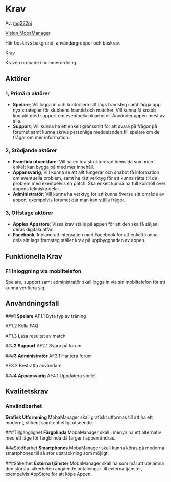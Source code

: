 # Krav
Av: [mg222pi](https://github.com/MarkusGirdland)

[Vision MobaManager](https://github.com/MarkusGirdland/Uppgift-234/blob/master/Vision.md)

Här beskrivs bakgrund, användargrupper och baskrav.

[Krav](www.kommersnart.se)

Kraven ordnade i nummerordning.

## Aktörer

### 1, Primära aktörer
- **Spelare**; Vill logga in och kontrollera sitt lags framsteg samt lägga upp nya strategier för klubbens framtid och matcher. Vill kunna få snabb kontakt med support om eventuella oklarheter. Använder appen mest av alla.
- **Support**; Vill kunna ha ett enkelt gränssnitt för att svara på frågor på forumet samt kunna skriva personliga meddelanden till spelare om de frågar om mer information.


### 2, Stödjande aktörer
- **Framtida utvecklare**; Vill ha en bra strukturerad hemsida som man enkelt kan bygga på med mer innehåll.
- **Appansvarig**; Vill kunna se att allt fungerar och snabbt få information om eventuella problem, samt ha rätt verktyg för att kunna rätta till de problem med exempelvis en patch. Ska enkelt kunna ha full kontroll över appens tekniska delar.
- **Administratör**; Vill kunna ha verktyg för att kunna överse sitt område av appen, exempelvis forumet där man kan ställa frågor.

### 3, Offstage aktörer
- **Apples Appstore**; Vissa krav ställs på appen för att den ska få säljas i deras digitala affär.
- **Facebook**; Inplanerad integration med Facebook för att enkelt kunna dela sitt lags framsteg ställer krav på uppbyggnaden av appen.

## Funktionella Krav
### F1 Inloggning via mobiltelefon
Spelare, support samt administratör skall logga in via sin mobiltelefon för att kunna verifiera sig.

## Användningsfall
###**1 Spelare**
AF1.1 Byta typ av träning

AF1.2 Kolla FAQ

AF1.3 Läsa resultat av match

###**2 Support**
AF2.1 Svara på forum 

###**3 Administratör**
AF3.1 Hantera forum

AF3.2 Bestraffa användare

###**4 Appansvarig**
AF4.1 Uppdatera spelet

## Kvalitetskrav
### Användbarhet
**Grafisk Utformning**
MobaManager skall grafiskt utformas till att ha ett modernt, stilrent samt enhetligt utseende.

###Tillgänglighet
**Färgblinda**
MobaManager skall i menyn ha ett alternativ med ett läge för färgblinda då färger i appen ändras.

###Stödbarhet
**Smartphones**
MobaManager skall kunna köras på moderna smartphones till så stor utsträckning som möjligt.

###Säkerhet
**Externa tjänster**
MobaManager skall ha som mål att utelämna den största säkerheten angående betalningar till externa tjänster, exempelvis AppStore för att köpa Appen.
